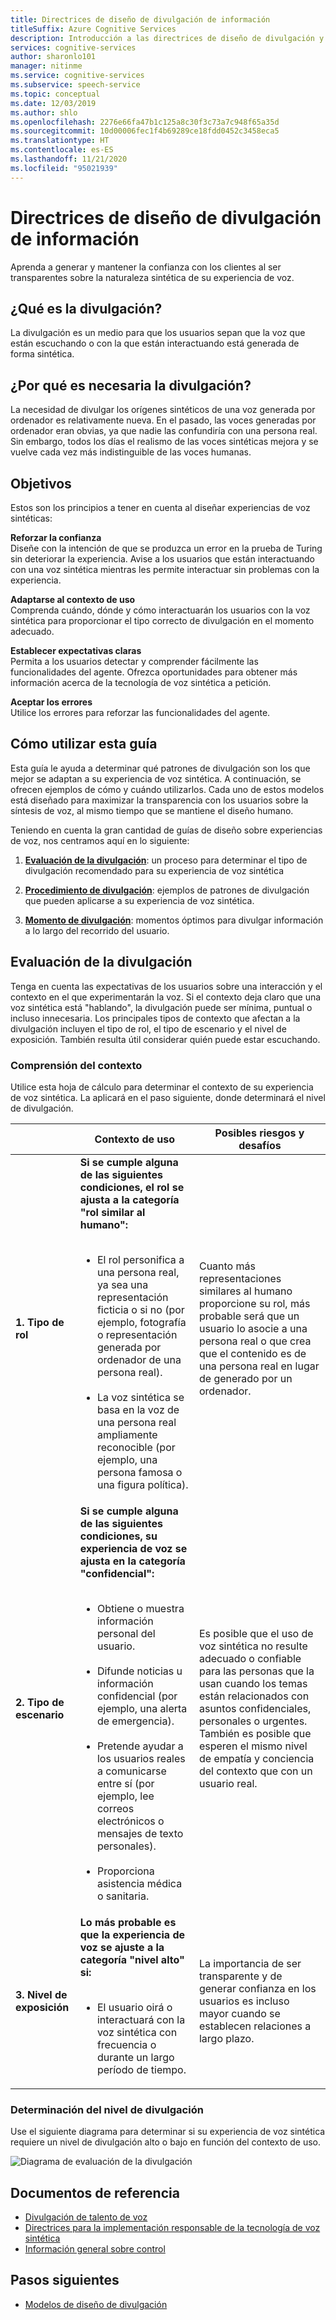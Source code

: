 ```yaml
---
title: Directrices de diseño de divulgación de información
titleSuffix: Azure Cognitive Services
description: Introducción a las directrices de diseño de divulgación y evaluación del nivel de divulgación.
services: cognitive-services
author: sharonlo101
manager: nitinme
ms.service: cognitive-services
ms.subservice: speech-service
ms.topic: conceptual
ms.date: 12/03/2019
ms.author: shlo
ms.openlocfilehash: 2276e66fa47b1c125a8c30f3c73a7c948f65a35d
ms.sourcegitcommit: 10d00006fec1f4b69289ce18fdd0452c3458eca5
ms.translationtype: HT
ms.contentlocale: es-ES
ms.lasthandoff: 11/21/2020
ms.locfileid: "95021939"
---
```

# <a name="disclosure-design-guidelines"></a>Directrices de diseño de divulgación de información
Aprenda a generar y mantener la confianza con los clientes al ser transparentes sobre la naturaleza sintética de su experiencia de voz.

## <a name="what-is-disclosure"></a>¿Qué es la divulgación?

La divulgación es un medio para que los usuarios sepan que la voz que están escuchando o con la que están interactuando está generada de forma sintética.

## <a name="why-is-disclosure-necessary"></a>¿Por qué es necesaria la divulgación?

La necesidad de divulgar los orígenes sintéticos de una voz generada por ordenador es relativamente nueva. En el pasado, las voces generadas por ordenador eran obvias, ya que nadie las confundiría con una persona real. Sin embargo, todos los días el realismo de las voces sintéticas mejora y se vuelve cada vez más indistinguible de las voces humanas.

## <a name="goals"></a>Objetivos
Estos son los principios a tener en cuenta al diseñar experiencias de voz sintéticas:

**Reforzar la confianza**
<br>Diseñe con la intención de que se produzca un error en la prueba de Turing sin deteriorar la experiencia. Avise a los usuarios que están interactuando con una voz sintética mientras les permite interactuar sin problemas con la experiencia.

**Adaptarse al contexto de uso**
<br>Comprenda cuándo, dónde y cómo interactuarán los usuarios con la voz sintética para proporcionar el tipo correcto de divulgación en el momento adecuado.

**Establecer expectativas claras**
<br>Permita a los usuarios detectar y comprender fácilmente las funcionalidades del agente. Ofrezca oportunidades para obtener más información acerca de la tecnología de voz sintética a petición.

**Aceptar los errores**
<br>Utilice los errores para reforzar las funcionalidades del agente.

## <a name="how-to-use-this-guide"></a>Cómo utilizar esta guía

Esta guía le ayuda a determinar qué patrones de divulgación son los que mejor se adaptan a su experiencia de voz sintética. A continuación, se ofrecen ejemplos de cómo y cuándo utilizarlos. Cada uno de estos modelos está diseñado para maximizar la transparencia con los usuarios sobre la síntesis de voz, al mismo tiempo que se mantiene el diseño humano.

Teniendo en cuenta la gran cantidad de guías de diseño sobre experiencias de voz, nos centramos aquí en lo siguiente:

1. [**Evaluación de la divulgación**](#disclosure-assessment): un proceso para determinar el tipo de divulgación recomendado para su experiencia de voz sintética

2. [**Procedimiento de divulgación**](concepts-disclosure-patterns.md): ejemplos de patrones de divulgación que pueden aplicarse a su experiencia de voz sintética.

3. [**Momento de divulgación**](concepts-disclosure-patterns.md#when-to-disclose): momentos óptimos para divulgar información a lo largo del recorrido del usuario.

## <a name="disclosure-assessment"></a>Evaluación de la divulgación
Tenga en cuenta las expectativas de los usuarios sobre una interacción y el contexto en el que experimentarán la voz. Si el contexto deja claro que una voz sintética está &quot;hablando&quot;, la divulgación puede ser mínima, puntual o incluso innecesaria. Los principales tipos de contexto que afectan a la divulgación incluyen el tipo de rol, el tipo de escenario y el nivel de exposición. También resulta útil considerar quién puede estar escuchando.

### <a name="understand-context"></a>Comprensión del contexto

Utilice esta hoja de cálculo para determinar el contexto de su experiencia de voz sintética. La aplicará en el paso siguiente, donde determinará el nivel de divulgación.

|                                    | Contexto de uso                                                                                                                                                                                                                                                                                                                                                       | Posibles riesgos y desafíos                                                                                                                                                                                                                                                                                                                                                                       |
|------------------------------------|-----------------------------------------------------------------------------------------------------------------------------------------------------------------------------------------------------------------------------------------------------------------------------------------------------------------------------------------------------------------------|-----------------------------------------------------------------------------------------------------------------------------------------------------------------------------------------------------------------------------------------------------------------------------------------------------------------------------------------------------------------------------------------------------|
| **1. Tipo de rol**               | **Si se cumple alguna de las siguientes condiciones, el rol se ajusta a la categoría "rol similar al humano":**<br><br><ul><li> El rol personifica a una persona real, ya sea una representación ficticia o si no (por ejemplo, fotografía o representación generada por ordenador de una persona real).<br><br><li> La voz sintética se basa en la voz de una persona real ampliamente reconocible (por ejemplo, una persona famosa o una figura política). | Cuanto más representaciones similares al humano proporcione su rol, más probable será que un usuario lo asocie a una persona real o que crea que el contenido es de una persona real en lugar de generado por un ordenador. </ul>                                                                                                                                                                      |
| **2. Tipo de escenario**            | **Si se cumple alguna de las siguientes condiciones, su experiencia de voz se ajusta en la categoría "confidencial":**<br><br><ul><li> Obtiene o muestra información personal del usuario. <br><br> <li> Difunde noticias u información confidencial (por ejemplo, una alerta de emergencia).<br><br><li> Pretende ayudar a los usuarios reales a comunicarse entre sí (por ejemplo, lee correos electrónicos o mensajes de texto personales).<br><br> <li> Proporciona asistencia médica o sanitaria. </ul>            | Es posible que el uso de voz sintética no resulte adecuado o confiable para las personas que la usan cuando los temas están relacionados con asuntos confidenciales, personales o urgentes. También es posible que esperen el mismo nivel de empatía y conciencia del contexto que con un usuario real. |
| **3. Nivel de exposición** |**Lo más probable es que la experiencia de voz se ajuste a la categoría "nivel alto" si:** <br><br><ul><li>El usuario oirá o interactuará con la voz sintética con frecuencia o durante un largo período de tiempo. </ul>                                                                                                                                                                             | La importancia de ser transparente y de generar confianza en los usuarios es incluso mayor cuando se establecen relaciones a largo plazo.                                                                                                                                                                                                                                                                      |

### <a name="determine-disclosure-level"></a>Determinación del nivel de divulgación

Use el siguiente diagrama para determinar si su experiencia de voz sintética requiere un nivel de divulgación alto o bajo en función del contexto de uso.

  ![Diagrama de evaluación de la divulgación](media/responsible-ai/disclosure-guidelines/flowchart.png)

## <a name="reference-docs"></a>Documentos de referencia

* [Divulgación de talento de voz](/legal/cognitive-services/speech-service/disclosure-voice-talent)
* [Directrices para la implementación responsable de la tecnología de voz sintética](concepts-guidelines-responsible-deployment-synthetic.md)
* [Información general sobre control](concepts-gating-overview.md)

## <a name="next-steps"></a>Pasos siguientes

* [Modelos de diseño de divulgación](concepts-disclosure-patterns.md)